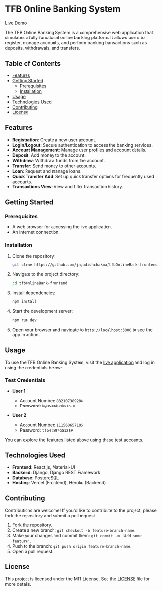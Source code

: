 # TFB Online Banking System

[Live Demo](https://tfbonlinebank.vercel.app/)

The TFB Online Banking System is a comprehensive web application that simulates a fully functional online banking platform. It allows users to register, manage accounts, and perform banking transactions such as deposits, withdrawals, and transfers.

## Table of Contents
- [Features](#features)
- [Getting Started](#getting-started)
  - [Prerequisites](#prerequisites)
  - [Installation](#installation)
- [Usage](#usage)
- [Technologies Used](#technologies-used)
- [Contributing](#contributing)
- [License](#license)

## Features
- **Registration**: Create a new user account.
- **Login/Logout**: Secure authentication to access the banking services.
- **Account Management**: Manage user profiles and account details.
- **Deposit**: Add money to the account.
- **Withdraw**: Withdraw funds from the account.
- **Transfer**: Send money to other accounts.
- **Loan**: Request and manage loans.
- **Quick Transfer Add**: Set up quick transfer options for frequently used accounts.
- **Transactions View**: View and filter transaction history.

## Getting Started

### Prerequisites
- A web browser for accessing the live application.
- An internet connection.

### Installation
1. Clone the repository:
    ```bash
    git clone https://github.com/jagadishchakma/tfbOnlineBank-frontend
    ```
2. Navigate to the project directory:
    ```bash
    cd tfbOnlineBank-frontend
    ```
3. Install dependencies:
    ```bash
    npm install
    ```
4. Start the development server:
    ```bash
    npm run dev
    ```
5. Open your browser and navigate to `http://localhost:3000` to see the app in action.

## Usage

To use the TFB Online Banking System, visit the [live application](https://tfbonlinebank.vercel.app/) and log in using the credentials below:

### Test Credentials
- **User 1**
  - Account Number: `832107389284`
  - Password: `k@8538dGMkvTn.H`

- **User 2**
  - Account Number: `111560657106`
  - Password: `tfb4(59*GG12$#`

You can explore the features listed above using these test accounts.

## Technologies Used
- **Frontend**: React.js, Material-UI
- **Backend**: Django, Django REST Framework
- **Database**: PostgreSQL
- **Hosting**: Vercel (Frontend), Heroku (Backend)

## Contributing
Contributions are welcome! If you'd like to contribute to the project, please fork the repository and submit a pull request.

1. Fork the repository.
2. Create a new branch: `git checkout -b feature-branch-name`.
3. Make your changes and commit them: `git commit -m 'Add some feature'`.
4. Push to the branch: `git push origin feature-branch-name`.
5. Open a pull request.

## License
This project is licensed under the MIT License. See the [LICENSE](LICENSE) file for more details.

